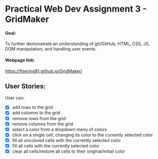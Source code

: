 # Practical Web Dev Assignment 3 - GridMaker

#### Goal:
To further demonstrate an understanding of git/GitHub, HTML, CSS, JS, DOM manipulation, and handling user events.

#### Webpage link:
https://ftsering81.github.io/GridMaker/

## User Stories:
User can: 
- [X] add rows to the grid
- [X] add columns to the grid
- [X] remove rows from the grid
- [X] remove columns from the grid
- [X] select a color from a dropdown menu of colors
- [X] click on a single cell, changing its color to the currently selected color
- [X] fill all uncolored cells with the currently selected color
- [X] fill all cells with the currently selected color
- [X] clear all cells/restore all cells to their original/initial color
